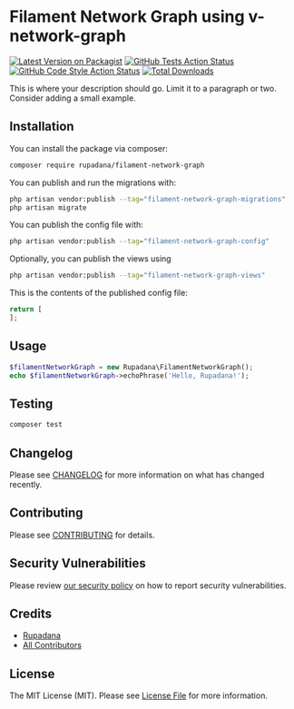 # Filament Network Graph using v-network-graph

[![Latest Version on Packagist](https://img.shields.io/packagist/v/rupadana/filament-network-graph.svg?style=flat-square)](https://packagist.org/packages/rupadana/filament-network-graph)
[![GitHub Tests Action Status](https://img.shields.io/github/actions/workflow/status/rupadana/filament-network-graph/run-tests.yml?branch=main&label=tests&style=flat-square)](https://github.com/rupadana/filament-network-graph/actions?query=workflow%3Arun-tests+branch%3Amain)
[![GitHub Code Style Action Status](https://img.shields.io/github/actions/workflow/status/rupadana/filament-network-graph/fix-php-code-style-issues.yml?branch=main&label=code%20style&style=flat-square)](https://github.com/rupadana/filament-network-graph/actions?query=workflow%3A"Fix+PHP+code+style+issues"+branch%3Amain)
[![Total Downloads](https://img.shields.io/packagist/dt/rupadana/filament-network-graph.svg?style=flat-square)](https://packagist.org/packages/rupadana/filament-network-graph)



This is where your description should go. Limit it to a paragraph or two. Consider adding a small example.

## Installation

You can install the package via composer:

```bash
composer require rupadana/filament-network-graph
```

You can publish and run the migrations with:

```bash
php artisan vendor:publish --tag="filament-network-graph-migrations"
php artisan migrate
```

You can publish the config file with:

```bash
php artisan vendor:publish --tag="filament-network-graph-config"
```

Optionally, you can publish the views using

```bash
php artisan vendor:publish --tag="filament-network-graph-views"
```

This is the contents of the published config file:

```php
return [
];
```

## Usage

```php
$filamentNetworkGraph = new Rupadana\FilamentNetworkGraph();
echo $filamentNetworkGraph->echoPhrase('Hello, Rupadana!');
```

## Testing

```bash
composer test
```

## Changelog

Please see [CHANGELOG](CHANGELOG.md) for more information on what has changed recently.

## Contributing

Please see [CONTRIBUTING](.github/CONTRIBUTING.md) for details.

## Security Vulnerabilities

Please review [our security policy](../../security/policy) on how to report security vulnerabilities.

## Credits

- [Rupadana](https://github.com/rupadana)
- [All Contributors](../../contributors)

## License

The MIT License (MIT). Please see [License File](LICENSE.md) for more information.
